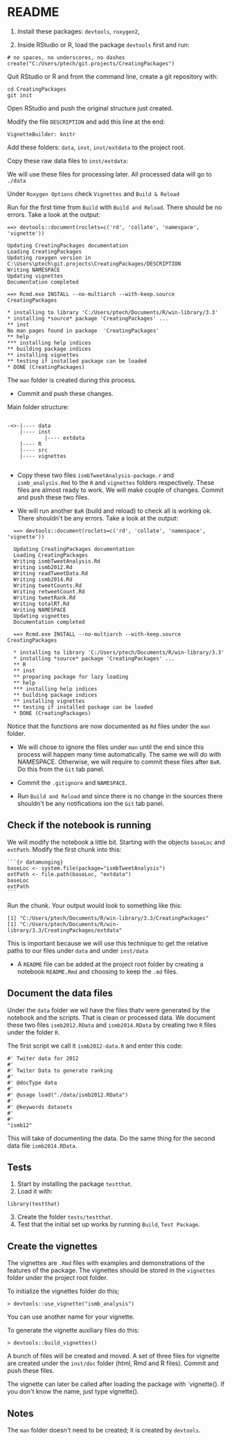 # README


1. Install these packages: `devtools`, `roxygen2`, 


2. Inside RStudio or R, load the package `devtools` first and run:

```
# no spaces, no underscores, no dashes
create("C:/Users/ptech/git.projects/CreatingPackages")   
```


Quit RStudio or R and from the command line, create a git repository with:

```
cd CreatingPackages
git init
```



Open RStudio and push the original structure just created.

Modify the file `DESCRIPTION` and add this line at the end:

```
VignetteBuilder: knitr
```



Add these folders: `data`, `inst`, `inst/extdata` to the project root.

Copy these raw data files to `inst/extdata`:

We will use these files for processing later. All processed data will go to `./data`



Under `Roxygen Options` check `Vignettes` and `Build & Reload`



Run for the first time from `Build` with `Build and Reload`. There should be no errors. Take a look at the output:

```
==> devtools::document(roclets=c('rd', 'collate', 'namespace', 'vignette'))

Updating CreatingPackages documentation
Loading CreatingPackages
Updating roxygen version in  C:\Users\ptech\git.projects\CreatingPackages/DESCRIPTION 
Writing NAMESPACE
Updating vignettes
Documentation completed

==> Rcmd.exe INSTALL --no-multiarch --with-keep.source CreatingPackages

* installing to library 'C:/Users/ptech/Documents/R/win-library/3.3'
* installing *source* package 'CreatingPackages' ...
** inst
No man pages found in package  'CreatingPackages' 
** help
*** installing help indices
** building package indices
** installing vignettes
** testing if installed package can be loaded
* DONE (CreatingPackages)
```

The `man` folder is created during this process. 

* Commit and push these changes.

Main folder structure:

```

-<>-|---- data
	|---- inst
			|---- extdata
	|---- R
	|---- src
	|---- vignettes


```



* Copy these two files `ismbTweetAnalysis-package.r` and `ismb_analysis.Rmd` to the `R` and `vignettes` folders respectively. These files are almost ready to work. We will make couple of changes. Commit and push these two files.

* We will run another `BaR` (build and reload) to check all is working ok. There shouldn't be any errors. Take a look at the output:

```
  ==> devtools::document(roclets=c('rd', 'collate', 'namespace', 'vignette'))

  Updating CreatingPackages documentation
  Loading CreatingPackages
  Writing ismbTweetAnalysis.Rd
  Writing ismb2012.Rd
  Writing readTweetData.Rd
  Writing ismb2014.Rd
  Writing tweetCounts.Rd
  Writing retweetCount.Rd
  Writing tweetRank.Rd
  Writing totalRT.Rd
  Writing NAMESPACE
  Updating vignettes
  Documentation completed

  ==> Rcmd.exe INSTALL --no-multiarch --with-keep.source CreatingPackages

  * installing to library 'C:/Users/ptech/Documents/R/win-library/3.3'
  * installing *source* package 'CreatingPackages' ...
  ** R
  ** inst
  ** preparing package for lazy loading
  ** help
  *** installing help indices
  ** building package indices
  ** installing vignettes
  ** testing if installed package can be loaded
  * DONE (CreatingPackages)
```

  Notice that the functions are now documented as `Rd` files under the `man` folder.


* We will chose to ignore the files under `man` until the end since this process will happen many time automatically. The same we will do with NAMESPACE. Otherwise, we will require to commit these files after `BaR`. Do this from the `Git` tab panel.

* Commit the `.gitignore` and `NAMESPACE`.

* Run `Build and Reload` and since there is no change in the sources there shouldn't be any notifications ion the `Git` tab panel.

## Check if the notebook is running

We will modify the notebook a little bit. Starting with the objects `baseLoc` and `extPath`. Modify the first chunk into this:


<pre><code>```{r datamunging}
baseLoc <- system.file(package="ismbTweetAnalysis")
extPath <- file.path(baseLoc, "extdata")
baseLoc
extPath
```</code></pre>


Run the chunk. Your output would look to something like this:

```
[1] "C:/Users/ptech/Documents/R/win-library/3.3/CreatingPackages"
[1] "C:/Users/ptech/Documents/R/win-library/3.3/CreatingPackages/extdata"
```

This is important because we will use this technique to get the relative paths to our files under `data` and under `inst/data`

* A `README` file can be added at the project root folder by creating a notebook `README.Rmd` and choosing to keep the `.md` files.


## Document the data files
Under the `data` folder we wil have the files thatv were generated by the notebook and the scripts. That is clean or processed data. We document these two files `ismb2012.RData` and `ismb2014.RData` by creating two `R` files under the folder `R`.

The first script we call it `ismb2012-data.R` and enter this code:

```
#' Twiter data for 2012
#'
#' Twiter Data to generate ranking
#'
#' @docType data
#'
#' @usage load("./data/ismb2012.RData")
#'
#' @keywords datasets
#'
#'
"ismb12"
```

This will take of documenting the data. Do the same thing for the second data file `ismb2014.RData`.


## Tests
1. Start by installing the package `testthat`.
2. Load it with:
```
library(testthat)
```
3. Create the folder `tests/testthat`.
4. Test that the initial set up works by running `Build`, `Test Package`.


## Create the vignettes
The vignettes are `.Rmd` files with examples and demonstrations of the features of the package. The vignettes should be stored in the `vignettes` folder under the project root folder.

To initialize the vignettes folder do this;


```
> devtools::use_vignette("ismb_analysis")
```

You can use another name for your vignette.

To generate the vignette auxiliary files do this:

```
> devtools::build_vignettes()
```

A bunch of files will be created and moved. A set of three files for vignette are created under the `inst/doc` folder (html, Rmd and R files). Commit and push these files. 

The vignette can later be called after loading the package with `vignette(<name of the vignette>). If you don't know the name, just type vignette().




## Notes

The `man` folder doesn't need to be created; it is created by `devtools`.
